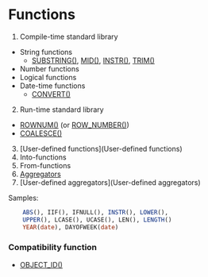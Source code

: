 # Functions

1. Compile-time standard library
 * String functions
   * [SUBSTRING()](Substring), [MID()](Mid), [INSTR()](Instr), [TRIM()](Trim)
 * Number functions
 * Logical functions
 * Date-time functions
   * [CONVERT()](Convert)
2. Run-time standard library
 * [ROWNUM()](ROWNUM) (or [ROW_NUMBER()](ROWNUM))
 * [COALESCE()](Coalesce)
3. [User-defined functions](User-defined functions)
4. Into-functions
5. From-functions
6. [Aggregators](Aggregators)
7. [User-defined aggregators](User-defined aggregators)

Samples:
```sql
    ABS(), IIF(), IFNULL(), INSTR(), LOWER(), 
    UPPER(), LCASE(), UCASE(), LEN(), LENGTH()
    YEAR(date), DAYOFWEEK(date)
```

### Compatibility function

* [OBJECT_ID()](Object_id)

